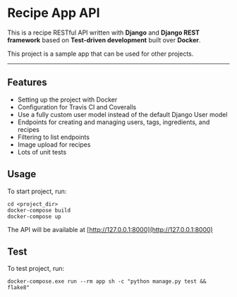 # Recipe App API

This is a recipe RESTful API written with **Django** and **Django REST framework** based on **Test-driven development** built over **Docker**.

This project is a sample app that can be used for other projects.

---

## Features

* Setting up the project with Docker
* Configuration for Travis CI and Coveralls
* Use a fully custom user model instead of the default Django User model
* Endpoints for creating and managing users, tags, ingredients, and recipes
* Filtering to list endpoints
* Image upload for recipes
* Lots of unit tests

## Usage

To start project, run:

```shell
cd <project_dir>
docker-compose build
docker-compose up
```

The API will be available at [http://127.0.0.1:8000](http://127.0.0.1:8000)

## Test

To test project, run:

```shell
docker-compose.exe run --rm app sh -c "python manage.py test && flake8"
```
